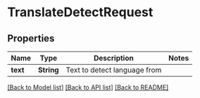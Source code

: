 # TranslateDetectRequest

## Properties

Name | Type | Description | Notes
------------ | ------------- | ------------- | -------------
**text** | **String** | Text to detect language from | 

[[Back to Model list]](../README.md#documentation-for-models) [[Back to API list]](../README.md#documentation-for-api-endpoints) [[Back to README]](../README.md)


